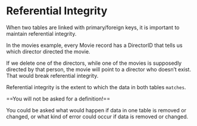 # Referential Integrity

When two tables are linked with primary/foreign keys, it is important to maintain referential integrity.

In the movies example, every Movie record has a DirectorID that tells us which director directed the movie.

If we delete one of the directors, while one of the movies is supposedly directed by that person, the movie will point to a director who doesn’t exist. That would break referential integrity.

Referential integrity is the extent to which the data in both tables `matches`. 

==You will not be asked for a definition!== 

You could be asked what would happen if data in one table is removed or changed, or what kind of error could occur if data is removed or changed.
